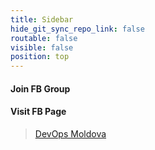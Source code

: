 ```yaml
---
title: Sidebar
hide_git_sync_repo_link: false
routable: false
visible: false
position: top
---
```


#### Join FB Group

<div class="fb-group" data-href="https://www.facebook.com/groups/devops.md/" data-width="" data-show-social-context="true" data-show-metadata="false"></div>

#### Visit FB Page

<div class="fb-page" data-href="https://www.facebook.com/devops.md/" data-tabs="timeline" data-width="" data-height="" data-small-header="true" data-adapt-container-width="true" data-hide-cover="false" data-show-facepile="true"><blockquote cite="https://www.facebook.com/devops.md/" class="fb-xfbml-parse-ignore"><a href="https://www.facebook.com/devops.md/">DevOps Moldova</a></blockquote></div>